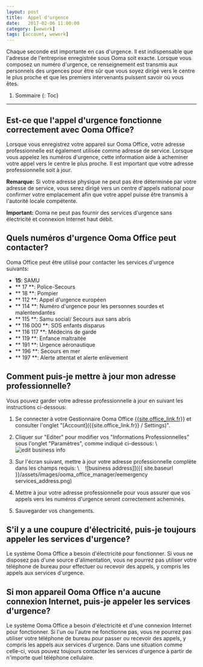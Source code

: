 ```yaml
---
layout: post
title:  Appel d'urgence
date:   2017-02-06 11:00:00
category: [wework]
tags: [account, wework]
---
```


Chaque seconde est importante en cas d'urgence. Il est indispensable que l'adresse de l'entreprise enregistrée sous Ooma soit exacte. Lorsque vous composez un numéro d'urgence, ce renseignement est transmis aux personnels des urgences pour être sûr que vous soyez dirigé vers le centre le plus proche et que les premiers intervenants puissent savoir où vous êtes.

1. Sommaire
{: Toc}
* * *

## Est-ce que l'appel d'urgence fonctionne correctement avec Ooma Office?

Lorsque vous enregistrez votre appareil sur Ooma Office, votre adresse professionnelle est également utilisée comme adresse de service. Lorsque vous appelez les numéros d'urgence, cette information aide à acheminer votre appel vers le centre le plus proche. Il est important que votre adresse professionnelle soit à jour.

**Remarque:** Si votre adresse physique ne peut pas être déterminée par votre adresse de service, vous serez dirigé vers un centre d'appels national pour confirmer votre emplacement afin que votre appel puisse être transmis à l'autorité locale compétente.

**Important:** Ooma ne peut pas fournir des services d'urgence sans électricité et connexion Internet haut débit.

## Quels numéros d'urgence Ooma Office peut contacter?

Ooma Office peut être utilisé pour contacter les services d'urgence suivants:

* **15**: SAMU
* ** 17 **: Police-Secours
* ** 18 **: Pompier
* ** 112 **: Appel d'urgence européen
* ** 114 **: Numéro d'urgence pour les personnes sourdes et malentendantes
* ** 115 **: Samu social/ Secours aux sans abris
* ** 116 000 **: SOS enfants disparus
* ** 116 117 **: Médecins de garde
* ** 119 **: Enfance maltraitée
* ** 191 **: Urgence aéronautique
* ** 196 **: Secours en mer
* ** 197 **: Alerte attentat et alerte enlèvement 

## Comment puis-je mettre à jour mon adresse professionnelle?

Vous pouvez garder votre adresse professionnelle à jour en suivant les instructions ci-dessous:

1. Se connecter à votre Gestionnaire Ooma Office [{{site.office_link.fr}}]({{site.office_link.fr}}/) et consulter l'onglet "[Account]({{site.office_link.fr}} / Settings)".
2. Cliquer sur "Editer" pour modifier vos "Informations Professionnelles" sous l'onglet "Paramètres", comme indiqué ci-dessous: \\
   ![edit business info]({{site.baseurl}}/assets/images/ooma_office_manager/business_info_edit.png)

3. Sur l'écran suivant, mettre à jour votre adresse professionnelle complète dans les champs requis: \\
   ![business address]]({{ site.baseurl }}/assets/images/ooma_office_manager/eemergency services_address.png)

4. Mettre à jour votre adresse professionnelle pour vous assurer que vos appels vers les numéros d'urgence seront correctement acheminés.
5. Sauvegarder vos changements.

## S'il y a une coupure d'électricité, puis-je toujours appeler les services d'urgence?

Le système Ooma Office a besoin d'électricité pour fonctionner. Si vous ne disposez pas d'une source d'alimentation, vous ne pourrez pas utiliser votre téléphone de bureau pour effectuer ou recevoir des appels, y compris les appels aux services d'urgence.

## Si mon appareil Ooma Office n'a aucune connexion Internet, puis-je appeler les services d'urgence?

Le système Ooma Office a besoin d'électricité et d'une connexion Internet pour fonctionner. Si l'un ou l'autre ne fonctionne pas, vous ne pourrez pas utiliser votre téléphone de bureau pour passer ou recevoir des appels, y compris les appels aux services d'urgence. Dans une situation comme celle-ci, vous pouvez toujours contacter les services d'urgence à partir de n'importe quel téléphone cellulaire.